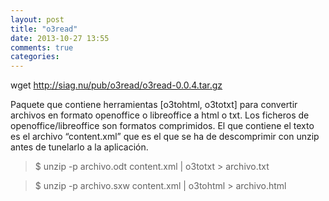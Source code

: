```yaml
---
layout: post
title: "o3read"
date: 2013-10-27 13:55
comments: true
categories: 
---
```

wget http://siag.nu/pub/o3read/o3read-0.0.4.tar.gz

Paquete que contiene herramientas [o3tohtml, o3totxt] para convertir archivos en formato openoffice o libreoffice a html o txt. Los ficheros de openoffice/libreoffice son formatos comprimidos. El que contiene el texto es el archivo “content.xml” que es el que se ha de descomprimir con unzip antes de tunelarlo a la aplicación.

>$ unzip -p archivo.odt content.xml | o3totxt > archivo.txt

>$ unzip -p archivo.sxw content.xml | o3tohtml > archivo.html

